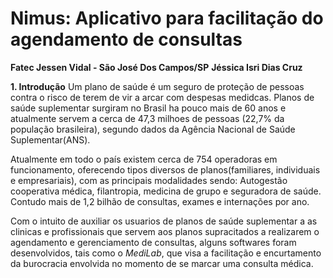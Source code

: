# Nimus: Aplicativo para facilitação do agendamento de consultas
**Fatec Jessen Vidal - São José Dos Campos/SP**
**Jéssica Isri Dias Cruz**

**1. Introdução**
Um plano de saúde é um seguro de proteção de pessoas contra o risco de terem de vir a arcar com despesas medidcas. 
Planos de saúde suplementar surgiram no Brasil ha pouco mais de 60 anos e atualmente servem a cerca de 47,3 milhoes de pessoas (22,7% da população brasileira), segundo dados da Agência Nacional de Saúde Suplementar(ANS). 

Atualmente em todo o país existem cerca de 754 operadoras em funcionamento, oferecendo tipos diversos de planos(familiares, individuais e empresariais), com as principais modalidades sendo: Autogestão cooperativa médica, filantropia, medicina de grupo e seguradora de saúde. 
Contudo mais de 1,2 bilhão de consultas, exames e internações por ano.

Com o intuito de auxiliar os usuarios de planos de saúde suplementar a as clinicas e profissionais que servem  aos planos supracitados a realizarem o agendamento e gerenciamento de consultas, alguns softwares foram desenvolvidos, tais como  o *MediLab*, que visa a facilitação e encurtamento da burocracia envolvida no momento de se marcar uma consulta médica.
